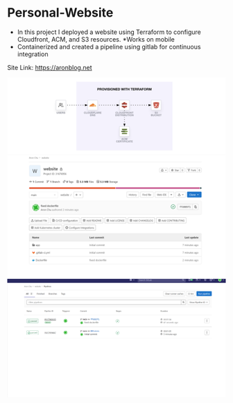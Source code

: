 # Personal-Website

- In this project I deployed a website using Terraform to configure Cloudfront, ACM, and S3 resources. *Works on mobile 
- Containerized and created a pipeline using gitlab for continuous integration

Site Link: https://aronblog.net

![](Design/static-website-acm-cloudfront-service-diagram.png)
![](Design/gitlab1.png)
![](Design/gitlab2.png)
